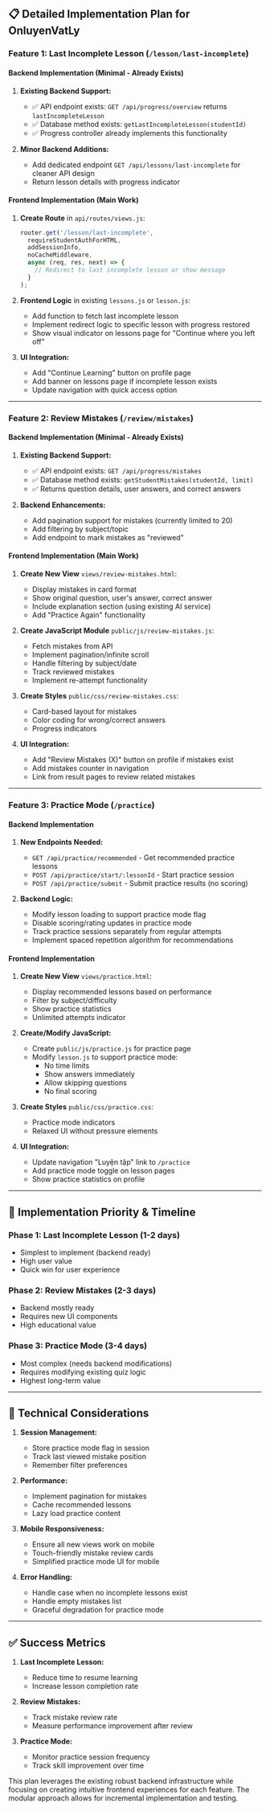 ## 📋 **Detailed Implementation Plan for OnluyenVatLy**

### **Feature 1: Last Incomplete Lesson (`/lesson/last-incomplete`)**

#### **Backend Implementation (Minimal - Already Exists)**
1. **Existing Backend Support:**
   - ✅ API endpoint exists: `GET /api/progress/overview` returns `lastIncompleteLesson`
   - ✅ Database method exists: `getLastIncompleteLesson(studentId)`
   - ✅ Progress controller already implements this functionality

2. **Minor Backend Additions:**
   - Add dedicated endpoint `GET /api/lessons/last-incomplete` for cleaner API design
   - Return lesson details with progress indicator

#### **Frontend Implementation (Main Work)**
1. **Create Route** in `api/routes/views.js`:
   ```javascript
   router.get('/lesson/last-incomplete', 
     requireStudentAuthForHTML,
     addSessionInfo,
     noCacheMiddleware,
     async (req, res, next) => {
       // Redirect to last incomplete lesson or show message
     }
   );
   ```

2. **Frontend Logic** in existing `lessons.js` or `lesson.js`:
   - Add function to fetch last incomplete lesson
   - Implement redirect logic to specific lesson with progress restored
   - Show visual indicator on lessons page for "Continue where you left off"

3. **UI Integration:**
   - Add "Continue Learning" button on profile page
   - Add banner on lessons page if incomplete lesson exists
   - Update navigation with quick access option

---

### **Feature 2: Review Mistakes (`/review/mistakes`)**

#### **Backend Implementation (Minimal - Already Exists)**
1. **Existing Backend Support:**
   - ✅ API endpoint exists: `GET /api/progress/mistakes`
   - ✅ Database method exists: `getStudentMistakes(studentId, limit)`
   - ✅ Returns question details, user answers, and correct answers

2. **Backend Enhancements:**
   - Add pagination support for mistakes (currently limited to 20)
   - Add filtering by subject/topic
   - Add endpoint to mark mistakes as "reviewed"

#### **Frontend Implementation (Main Work)**
1. **Create New View** `views/review-mistakes.html`:
   - Display mistakes in card format
   - Show original question, user's answer, correct answer
   - Include explanation section (using existing AI service)
   - Add "Practice Again" functionality

2. **Create JavaScript Module** `public/js/review-mistakes.js`:
   - Fetch mistakes from API
   - Implement pagination/infinite scroll
   - Handle filtering by subject/date
   - Track reviewed mistakes
   - Implement re-attempt functionality

3. **Create Styles** `public/css/review-mistakes.css`:
   - Card-based layout for mistakes
   - Color coding for wrong/correct answers
   - Progress indicators

4. **UI Integration:**
   - Add "Review Mistakes (X)" button on profile if mistakes exist
   - Add mistakes counter in navigation
   - Link from result pages to review related mistakes

---

### **Feature 3: Practice Mode (`/practice`)**

#### **Backend Implementation**
1. **New Endpoints Needed:**
   - `GET /api/practice/recommended` - Get recommended practice lessons
   - `POST /api/practice/start/:lessonId` - Start practice session
   - `POST /api/practice/submit` - Submit practice results (no scoring)

2. **Backend Logic:**
   - Modify lesson loading to support practice mode flag
   - Disable scoring/rating updates in practice mode
   - Track practice sessions separately from regular attempts
   - Implement spaced repetition algorithm for recommendations

#### **Frontend Implementation**
1. **Create New View** `views/practice.html`:
   - Display recommended lessons based on performance
   - Filter by subject/difficulty
   - Show practice statistics
   - Unlimited attempts indicator

2. **Create/Modify JavaScript:**
   - Create `public/js/practice.js` for practice page
   - Modify `lesson.js` to support practice mode:
     - No time limits
     - Show answers immediately
     - Allow skipping questions
     - No final scoring

3. **Create Styles** `public/css/practice.css`:
   - Practice mode indicators
   - Relaxed UI without pressure elements

4. **UI Integration:**
   - Update navigation "Luyện tập" link to `/practice`
   - Add practice mode toggle on lesson pages
   - Show practice statistics on profile

---

## 🚀 **Implementation Priority & Timeline**

### **Phase 1: Last Incomplete Lesson (1-2 days)**
- Simplest to implement (backend ready)
- High user value
- Quick win for user experience

### **Phase 2: Review Mistakes (2-3 days)**
- Backend mostly ready
- Requires new UI components
- High educational value

### **Phase 3: Practice Mode (3-4 days)**
- Most complex (needs backend modifications)
- Requires modifying existing quiz logic
- Highest long-term value

---

## 🔧 **Technical Considerations**

1. **Session Management:**
   - Store practice mode flag in session
   - Track last viewed mistake position
   - Remember filter preferences

2. **Performance:**
   - Implement pagination for mistakes
   - Cache recommended lessons
   - Lazy load practice content

3. **Mobile Responsiveness:**
   - Ensure all new views work on mobile
   - Touch-friendly mistake review cards
   - Simplified practice mode UI for mobile

4. **Error Handling:**
   - Handle case when no incomplete lessons exist
   - Handle empty mistakes list
   - Graceful degradation for practice mode

---

## ✅ **Success Metrics**

1. **Last Incomplete Lesson:**
   - Reduce time to resume learning
   - Increase lesson completion rate

2. **Review Mistakes:**
   - Track mistake review rate
   - Measure performance improvement after review

3. **Practice Mode:**
   - Monitor practice session frequency
   - Track skill improvement over time

This plan leverages the existing robust backend infrastructure while focusing on creating intuitive frontend experiences for each feature. The modular approach allows for incremental implementation and testing.
